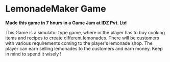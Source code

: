 # LemonadeMaker Game
 
 <b>Made this game in 7 hours in a Game Jam at IDZ Pvt. Ltd</b>
 
This Game is a simulator type game, where in the player has to buy cooking items and recipes to create different lemonades. There will be customers with various requirements coming to the player's lemonade shop. The player can earn selling lemonades to the customers and earn money. Keep in mind to spend it wisely !
